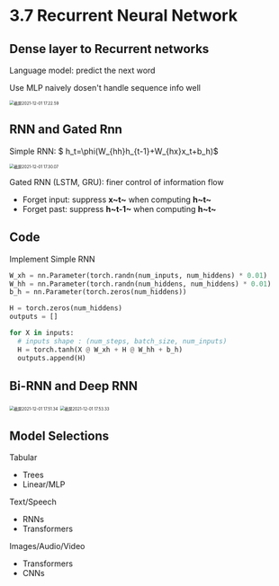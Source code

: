 # 3.7 Recurrent Neural Network

## Dense layer to Recurrent networks

Language model: predict the next word

Use MLP naively dosen't handle sequence info well

<img src="/Users/hanyixiao/Library/Application Support/typora-user-images/截屏2021-12-01 17.22.59.png" alt="截屏2021-12-01 17.22.59" style="zoom:50%;" />

## RNN and Gated Rnn

Simple RNN: $ h_t=\phi(W_{hh}h_{t-1}+W_{hx}x_t+b_h)$

<img src="/Users/hanyixiao/Library/Application Support/typora-user-images/截屏2021-12-01 17.30.07.png" alt="截屏2021-12-01 17.30.07" style="zoom:50%;" />

Gated RNN (LSTM, GRU): finer control of information flow

- Forget input: suppress **x~t~** when computing **h~t~**
- Forget past: suppress **h~t-1~** when computing **h~t~**

## Code

Implement Simple RNN

```python
W_xh = nn.Parameter(torch.randn(num_inputs, num_hiddens) * 0.01)
W_hh = nn.Parameter(torch.randn(num_hiddens, num_hiddens) * 0.01)
b_h = nn.Parameter(torch.zeros(num_hiddens))

H = torch.zeros(num_hiddens)
outputs = []

for X in inputs: 
  # inputs shape : (num_steps, batch_size, num_inputs)
  H = torch.tanh(X @ W_xh + H @ W_hh + b_h)
  outputs.append(H)
```

## Bi-RNN and Deep RNN

<img src="/Users/hanyixiao/Library/Application Support/typora-user-images/截屏2021-12-01 17.51.34.png" alt="截屏2021-12-01 17.51.34" style="zoom:50%;" />

<img src="/Users/hanyixiao/Library/Application Support/typora-user-images/截屏2021-12-01 17.53.33.png" alt="截屏2021-12-01 17.53.33" style="zoom:50%;" />

## Model Selections

Tabular

- Trees
- Linear/MLP

Text/Speech

- RNNs
- Transformers

Images/Audio/Video

- Transformers
- CNNs